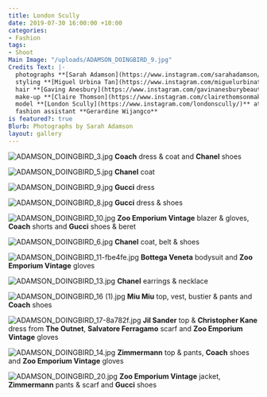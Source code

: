 ```yaml
---
title: London Scully
date: 2019-07-30 16:00:00 +10:00
categories:
- Fashion
tags:
- Shoot
Main Image: "/uploads/ADAMSON_DOINGBIRD_9.jpg"
Credits Text: |-
  photographs **[Sarah Adamson](https://www.instagram.com/sarahadamson/)** at **[Union Management](https://www.instagram.com/union_management/)**
  styling **[Miguel Urbina Tan](https://www.instagram.com/miguelurbinatan/)**
  hair **[Gaving Anesbury](https://www.instagram.com/gavinanesburybeauty/)** using **[Hair Rituel by Sisley](https://www.instagram.com/hairrituelbysisley/)** at **[Viviens Creative](https://www.instagram.com/vivienscreative/)**
  make-up **[Claire Thomson](https://www.instagram.com/clairethomsonmakeup/)**
  model **[London Scully](https://www.instagram.com/londonscully/)** at **[Priscillas](https://www.instagram.com/priscillasmodels/)**
  fashion assistant **Gerardine Wijangco**
is featured?: true
Blurb: Photographs by Sarah Adamson
layout: gallery
---
```


![ADAMSON_DOINGBIRD_3.jpg](/uploads/ADAMSON_DOINGBIRD_3.jpg)
**Coach** dress & coat and **Chanel** shoes

![ADAMSON_DOINGBIRD_5.jpg](/uploads/ADAMSON_DOINGBIRD_5.jpg)
**Chanel** coat

![ADAMSON_DOINGBIRD_9.jpg](/uploads/ADAMSON_DOINGBIRD_9.jpg)
**Gucci** dress

![ADAMSON_DOINGBIRD_8.jpg](/uploads/ADAMSON_DOINGBIRD_8.jpg)
**Gucci** dress & shoes

![ADAMSON_DOINGBIRD_10.jpg](/uploads/ADAMSON_DOINGBIRD_10.jpg)
**Zoo Emporium Vintage** blazer & gloves, **Coach** shorts and **Gucci** shoes & beret

![ADAMSON_DOINGBIRD_6.jpg](/uploads/ADAMSON_DOINGBIRD_6.jpg)
**Chanel** coat, belt & shoes

![ADAMSON_DOINGBIRD_11-fbe4fe.jpg](/uploads/ADAMSON_DOINGBIRD_11-fbe4fe.jpg)
**Bottega Veneta** bodysuit and **Zoo Emporium Vintage** gloves

![ADAMSON_DOINGBIRD_13.jpg](/uploads/ADAMSON_DOINGBIRD_13.jpg)
**Chanel** earrings & necklace

![ADAMSON_DOINGBIRD_16 (1).jpg](/uploads/ADAMSON_DOINGBIRD_16%20(1).jpg)
**Miu Miu** top, vest, bustier & pants and **Coach** shoes

![ADAMSON_DOINGBIRD_17-8a782f.jpg](/uploads/ADAMSON_DOINGBIRD_17-8a782f.jpg)
**Jil Sander** top & **Christopher Kane** dress from **The Outnet**, **Salvatore Ferragamo** scarf and **Zoo Emporium Vintage** gloves

![ADAMSON_DOINGBIRD_14.jpg](/uploads/ADAMSON_DOINGBIRD_14.jpg)
**Zimmermann** top & pants, **Coach** shoes and **Zoo Emporium Vintage** gloves

![ADAMSON_DOINGBIRD_20.jpg](/uploads/ADAMSON_DOINGBIRD_20.jpg)
**Zoo Emporium Vintage** jacket, **Zimmermann** pants & scarf and **Gucci** shoes